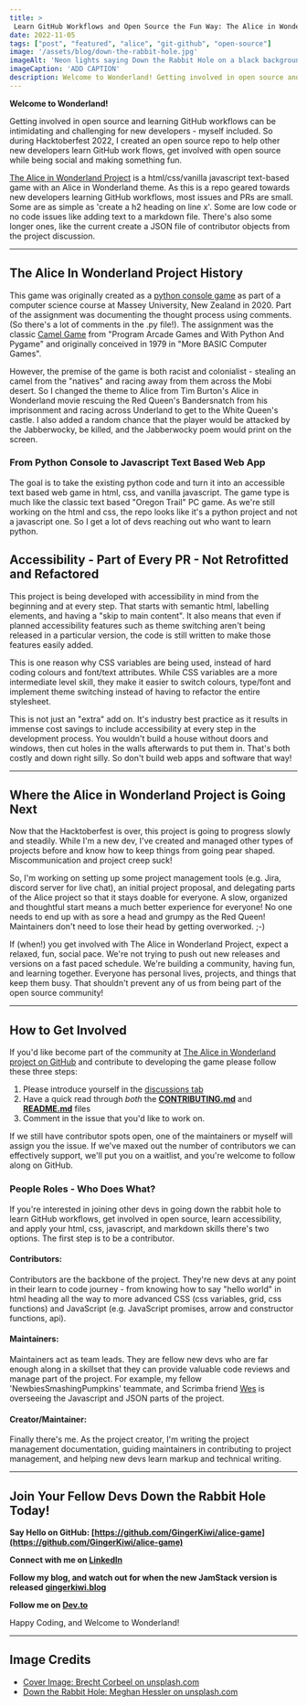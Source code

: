```yaml
---
title: >
 Learn GitHub Workflows and Open Source the Fun Way: The Alice in Wonderland Project
date: 2022-11-05
tags: ["post", "featured", "alice", "git-github", "open-source"]
image: '/assets/blog/down-the-rabbit-hole.jpg'
imageAlt: 'Neon lights saying Down the Rabbit Hole on a black background. All the words are in pink neon, except the is in yellow neon'
imageCaption: 'ADD CAPTION'
description: Welcome to Wonderland! Getting involved in open source and learning GitHub workflows can be intimidating and challenging for new developers. During Hacktoberfest 2022, I created an open source repo to help other new developers learn GitHub work flows, get involved with open source while being social and making something fun.
---
```


**Welcome to Wonderland!**

Getting involved in open source and learning GitHub workflows can be intimidating and challenging for new developers - myself included. So during Hacktoberfest 2022, I created an open source repo to help other new developers learn GitHub work flows, get involved with open source while being social and making something fun.

[The Alice in Wonderland Project](https://github.com/GingerKiwi/alice-game) is a html/css/vanilla javascript text-based game with an Alice in Wonderland theme.  As this is a repo geared towards new developers learning GitHub workflows, most issues and PRs are small. Some are as simple as 'create a h2 heading on line x'. Some are low code  or no code issues like adding text to a markdown file. There's also some longer ones, like the current create a JSON file of contributor objects from the project discussion.

---

## The Alice In Wonderland Project History

This game was originally created as a [python console game](https://github.com/GingerKiwi/alice-game/blob/main/159.172_AliceStealsBandersnatchGame.py) as part of a computer science course at Massey University, New Zealand in 2020. Part of the assignment was documenting the thought process using comments. (So there's a lot of comments in the .py file!). The assignment was the classic [Camel Game](http://programarcadegames.com/index.php?lang=en&chapter=lab_camel) from "Program Arcade Games and With Python And Pygame" and originally conceived in 1979 in "More BASIC Computer Games".

However, the premise of the game is both racist and colonialist - stealing an camel from the "natives" and racing away from them across the Mobi desert. So I changed the theme to Alice from Tim Burton's Alice in Wonderland movie rescuing the Red Queen's Bandersnatch from his imprisonment and racing across Underland to get to the White Queen's castle. I also added a random chance that the player would be attacked by the Jabberwocky, be killed, and the Jabberwocky poem would print on the screen.

### From Python Console to Javascript Text Based Web App

The goal is to take the existing python code and turn it into an accessible text based web game in html, css, and vanilla javascript. The game type is much like the classic text based "Oregon Trail" PC game. As we're still working on the html and css, the repo looks like it's a python project and not a javascript one. So I get a lot of devs reaching out who want to learn python. 

## Accessibility - Part of Every PR - Not Retrofitted and Refactored

This project is being developed with accessibility in mind from the beginning and at every step. That starts with semantic html, labelling elements, and having a "skip to main content". It also means that even if planned accessibility features such as theme switching aren't being released in a particular version, the code is still written to make those features easily added.

This is one reason why CSS variables are being used, instead of hard coding colours and font/text attributes. While CSS variables are a more intermediate level skill, they make it easier to switch colours, type/font and implement theme switching instead of having to refactor the entire stylesheet. 

This is not just an "extra" add on. It's industry best practice as it results in immense cost savings to include accessibility at every step in the development process. You wouldn't build a house without doors and windows, then cut holes in the walls afterwards to put them in. That's both costly and down right silly. So don't build web apps and software that way!

---

## Where the Alice in Wonderland Project is Going Next

Now that the Hacktoberfest is over, this project is going to progress slowly and steadily. While I'm a new dev, I've created and managed other types of projects before and know how to keep things from going pear shaped. Miscommunication and project creep suck!

So, I'm working on setting up some project management tools (e.g. Jira, discord server for live chat), an initial project proposal, and delegating parts of the Alice project so that it stays doable for everyone. A slow, organized and thoughtful start means a much better experience for everyone! No one needs to end up with as sore a head and grumpy as the Red Queen! Maintainers don't need to lose their head by getting overworked.  ;-)

If (when!) you get involved with The Alice in Wonderland Project, expect a relaxed, fun, social pace. We're not trying to push out new releases and versions on a fast paced schedule. We're building a community, having fun, and learning together. Everyone has personal lives, projects, and things that keep them busy. That shouldn't prevent any of us from being part of the open source community!

---

## How to Get Involved

If you'd like become part of the community at [The Alice in Wonderland project on GitHub](https://github.com/GingerKiwi/alice-game) and contribute to developing the game please follow these three steps:

1. Please introduce yourself in the [discussions tab](https://github.com/GingerKiwi/alice-game/discussions/4)
2. Have a quick read through *both* the [**CONTRIBUTING.md**](https://github.com/GingerKiwi/alice-game/blob/main/CONTRIBUTING.md) and [**README.md**](https://github.com/GingerKiwi/alice-game/blob/main/README.md) files
3. Comment in the issue that you'd like to work on.

If we still have contributor spots open, one of the maintainers or myself will assign you the issue. If we've maxed out the number of contributors we can effectively support, we'll put you on a waitlist, and you're welcome to follow along on GitHub.

### People Roles - Who Does What?

If you're interested in joining other devs in going down the rabbit hole to learn GitHub workflows, get involved in open source, learn accessibility, and apply your html, css, javascript, and markdown skills there's two options. The first step is to be a contributor.

#### **Contributors:**

Contributors are the backbone of the project. They're new devs at any point in their learn to code journey - from knowing how to say "hello world" in html heading all the way to more advanced CSS (css variables, grid, css functions) and JavaScript (e.g. JavaScript promises, arrow and constructor functions, api).


#### **Maintainers:**

Maintainers act as team leads. They are fellow new devs who are far enough along in a skillset that they can provide valuable code reviews and manage part of the project. For example, my fellow 'NewbiesSmashingPumpkins' teammate, and Scrimba friend [Wes](https://www.linkedin.com/in/wesley-vinson-edd/) is overseeing the Javascript and JSON parts of the project.

#### **Creator/Maintainer:**

Finally there's me. As the project creator, I'm writing the project management documentation, guiding maintainers in contributing to project management, and helping new devs learn markup and technical writing.

---

## Join Your Fellow Devs Down the Rabbit Hole Today!


**Say Hello on GitHub: [https://github.com/GingerKiwi/alice-game](https://github.com/GingerKiwi/alice-game)**

**Connect with me on [LinkedIn](https://www.linkedin.com/in/elizabethmccready)**

**Follow my blog, and watch out for when the new JamStack version is released [gingerkiwi.blog](https://gingerkiwi.blog)**

**Follow me on [Dev.to](https://dev.to/gingerkiwi)**

Happy Coding, and Welcome to Wonderland!

---
## Image Credits

- [Cover Image: Brecht Corbeel on unsplash.com](https://unsplash.com/photos/BvAwzPQRRis)
- [Down the Rabbit Hole: 
Meghan Hessler on unsplash.com](https://unsplash.com/photos/KaOQ6u1zRVw)